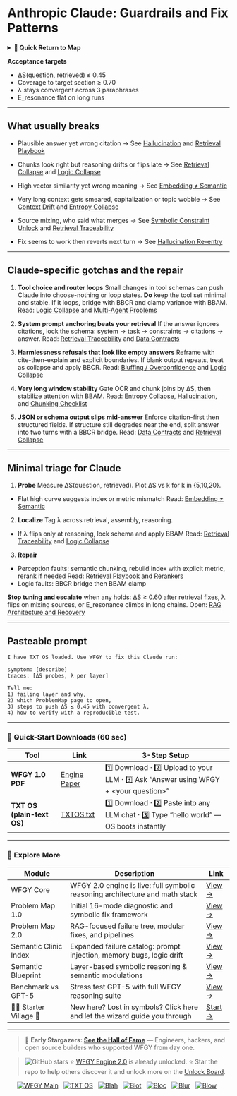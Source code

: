 # Anthropic Claude: Guardrails and Fix Patterns

<details>
  <summary><strong>🧭 Quick Return to Map</strong></summary>

<br>

  > You are in a sub-page of **LLM_Providers**.  
  > To reorient, go back here:  
  >
  > - [**LLM_Providers** — model vendors and deployment options](./README.md)  
  > - [**WFGY Global Fix Map** — main Emergency Room, 300+ structured fixes](../README.md)  
  > - [**WFGY Problem Map 1.0** — 16 reproducible failure modes](../../README.md)  
  >
  > Think of this page as a desk within a ward.  
  > If you need the full triage and all prescriptions, return to the Emergency Room lobby.
</details>


**Acceptance targets**

* ΔS(question, retrieved) ≤ 0.45
* Coverage to target section ≥ 0.70
* λ stays convergent across 3 paraphrases
* E\_resonance flat on long runs

---

## What usually breaks

* Plausible answer yet wrong citation
  → See [Hallucination](https://github.com/onestardao/WFGY/blob/main/ProblemMap/hallucination.md) and [Retrieval Playbook](https://github.com/onestardao/WFGY/blob/main/ProblemMap/retrieval-playbook.md)

* Chunks look right but reasoning drifts or flips late
  → See [Retrieval Collapse](https://github.com/onestardao/WFGY/blob/main/ProblemMap/retrieval-collapse.md) and [Logic Collapse](https://github.com/onestardao/WFGY/blob/main/ProblemMap/logic-collapse.md)

* High vector similarity yet wrong meaning
  → See [Embedding ≠ Semantic](https://github.com/onestardao/WFGY/blob/main/ProblemMap/embedding-vs-semantic.md)

* Very long context gets smeared, capitalization or topic wobble
  → See [Context Drift](https://github.com/onestardao/WFGY/blob/main/ProblemMap/context-drift.md) and [Entropy Collapse](https://github.com/onestardao/WFGY/blob/main/ProblemMap/entropy-collapse.md)

* Source mixing, who said what merges
  → See [Symbolic Constraint Unlock](https://github.com/onestardao/WFGY/blob/main/ProblemMap/patterns/pattern_symbolic_constraint_unlock.md) and [Retrieval Traceability](https://github.com/onestardao/WFGY/blob/main/ProblemMap/retrieval-traceability.md)

* Fix seems to work then reverts next turn
  → See [Hallucination Re-entry](https://github.com/onestardao/WFGY/blob/main/ProblemMap/patterns/pattern_hallucination_reentry.md)

---

## Claude-specific gotchas and the repair

1. **Tool choice and router loops**
   Small changes in tool schemas can push Claude into choose-nothing or loop states.
   **Do** keep the tool set minimal and stable. If it loops, bridge with BBCR and clamp variance with BBAM.
   Read: [Logic Collapse](https://github.com/onestardao/WFGY/blob/main/ProblemMap/logic-collapse.md) and [Multi-Agent Problems](https://github.com/onestardao/WFGY/blob/main/ProblemMap/Multi-Agent_Problems.md)

2. **System prompt anchoring beats your retrieval**
   If the answer ignores citations, lock the schema: system → task → constraints → citations → answer.
   Read: [Retrieval Traceability](https://github.com/onestardao/WFGY/blob/main/ProblemMap/retrieval-traceability.md) and [Data Contracts](https://github.com/onestardao/WFGY/blob/main/ProblemMap/data-contracts.md)

3. **Harmlessness refusals that look like empty answers**
   Reframe with cite-then-explain and explicit boundaries. If blank output repeats, treat as collapse and apply BBCR.
   Read: [Bluffing / Overconfidence](https://github.com/onestardao/WFGY/blob/main/ProblemMap/bluffing.md) and [Logic Collapse](https://github.com/onestardao/WFGY/blob/main/ProblemMap/logic-collapse.md)

4. **Very long window stability**
   Gate OCR and chunk joins by ΔS, then stabilize attention with BBAM.
   Read: [Entropy Collapse](https://github.com/onestardao/WFGY/blob/main/ProblemMap/entropy-collapse.md), [Hallucination](https://github.com/onestardao/WFGY/blob/main/ProblemMap/hallucination.md), and [Chunking Checklist](https://github.com/onestardao/WFGY/blob/main/ProblemMap/chunking-checklist.md)

5. **JSON or schema output slips mid-answer**
   Enforce citation-first then structured fields. If structure still degrades near the end, split answer into two turns with a BBCR bridge.
   Read: [Data Contracts](https://github.com/onestardao/WFGY/blob/main/ProblemMap/data-contracts.md) and [Retrieval Collapse](https://github.com/onestardao/WFGY/blob/main/ProblemMap/retrieval-collapse.md)

---

## Minimal triage for Claude

1. **Probe**
   Measure ΔS(question, retrieved). Plot ΔS vs k for k in {5,10,20}.

* Flat high curve suggests index or metric mismatch
  Read: [Embedding ≠ Semantic](https://github.com/onestardao/WFGY/blob/main/ProblemMap/embedding-vs-semantic.md)

2. **Localize**
   Tag λ across retrieval, assembly, reasoning.

* If λ flips only at reasoning, lock schema and apply BBAM
  Read: [Retrieval Traceability](https://github.com/onestardao/WFGY/blob/main/ProblemMap/retrieval-traceability.md) and [Logic Collapse](https://github.com/onestardao/WFGY/blob/main/ProblemMap/logic-collapse.md)

3. **Repair**

* Perception faults: semantic chunking, rebuild index with explicit metric, rerank if needed
  Read: [Retrieval Playbook](https://github.com/onestardao/WFGY/blob/main/ProblemMap/retrieval-playbook.md) and [Rerankers](https://github.com/onestardao/WFGY/blob/main/ProblemMap/rerankers.md)
* Logic faults: BBCR bridge then BBAM clamp

**Stop tuning and escalate** when any holds:
ΔS ≥ 0.60 after retrieval fixes, λ flips on mixing sources, or E\_resonance climbs in long chains.
Open: [RAG Architecture and Recovery](https://github.com/onestardao/WFGY/blob/main/ProblemMap/rag-architecture-and-recovery.md)

---

## Pasteable prompt

```
I have TXT OS loaded. Use WFGY to fix this Claude run:

symptom: [describe]
traces: [ΔS probes, λ per layer]

Tell me:
1) failing layer and why,
2) which ProblemMap page to open,
3) steps to push ΔS ≤ 0.45 with convergent λ,
4) how to verify with a reproducible test.
```

---

### 🔗 Quick-Start Downloads (60 sec)

| Tool                       | Link                                                                                                                                       | 3-Step Setup                                                                             |
| -------------------------- | ------------------------------------------------------------------------------------------------------------------------------------------ | ---------------------------------------------------------------------------------------- |
| **WFGY 1.0 PDF**           | [Engine Paper](https://github.com/onestardao/WFGY/blob/main/I_am_not_lizardman/WFGY_All_Principles_Return_to_One_v1.0_PSBigBig_Public.pdf) | 1️⃣ Download · 2️⃣ Upload to your LLM · 3️⃣ Ask “Answer using WFGY + \<your question>”   |
| **TXT OS (plain-text OS)** | [TXTOS.txt](https://github.com/onestardao/WFGY/blob/main/OS/TXTOS.txt)                                                                     | 1️⃣ Download · 2️⃣ Paste into any LLM chat · 3️⃣ Type “hello world” — OS boots instantly |

---

### 🧭 Explore More

| Module                   | Description                                                                  | Link                                                                                               |
| ------------------------ | ---------------------------------------------------------------------------- | -------------------------------------------------------------------------------------------------- |
| WFGY Core                | WFGY 2.0 engine is live: full symbolic reasoning architecture and math stack | [View →](https://github.com/onestardao/WFGY/tree/main/core/README.md)                              |
| Problem Map 1.0          | Initial 16-mode diagnostic and symbolic fix framework                        | [View →](https://github.com/onestardao/WFGY/tree/main/ProblemMap/README.md)                        |
| Problem Map 2.0          | RAG-focused failure tree, modular fixes, and pipelines                       | [View →](https://github.com/onestardao/WFGY/blob/main/ProblemMap/rag-architecture-and-recovery.md) |
| Semantic Clinic Index    | Expanded failure catalog: prompt injection, memory bugs, logic drift         | [View →](https://github.com/onestardao/WFGY/blob/main/ProblemMap/SemanticClinicIndex.md)           |
| Semantic Blueprint       | Layer-based symbolic reasoning & semantic modulations                        | [View →](https://github.com/onestardao/WFGY/tree/main/SemanticBlueprint/README.md)                 |
| Benchmark vs GPT-5       | Stress test GPT-5 with full WFGY reasoning suite                             | [View →](https://github.com/onestardao/WFGY/tree/main/benchmarks/benchmark-vs-gpt5/README.md)      |
| 🧙‍♂️ Starter Village 🏡 | New here? Lost in symbols? Click here and let the wizard guide you through   | [Start →](https://github.com/onestardao/WFGY/blob/main/StarterVillage/README.md)                   |

---

> 👑 **Early Stargazers: [See the Hall of Fame](https://github.com/onestardao/WFGY/tree/main/stargazers)** —
> Engineers, hackers, and open source builders who supported WFGY from day one.

> <img src="https://img.shields.io/github/stars/onestardao/WFGY?style=social" alt="GitHub stars"> ⭐ [WFGY Engine 2.0](https://github.com/onestardao/WFGY/blob/main/core/README.md) is already unlocked. ⭐ Star the repo to help others discover it and unlock more on the [Unlock Board](https://github.com/onestardao/WFGY/blob/main/STAR_UNLOCKS.md).

<div align="center">

[![WFGY Main](https://img.shields.io/badge/WFGY-Main-red?style=flat-square)](https://github.com/onestardao/WFGY)
 
[![TXT OS](https://img.shields.io/badge/TXT%20OS-Reasoning%20OS-orange?style=flat-square)](https://github.com/onestardao/WFGY/tree/main/OS)
 
[![Blah](https://img.shields.io/badge/Blah-Semantic%20Embed-yellow?style=flat-square)](https://github.com/onestardao/WFGY/tree/main/OS/BlahBlahBlah)
 
[![Blot](https://img.shields.io/badge/Blot-Persona%20Core-green?style=flat-square)](https://github.com/onestardao/WFGY/tree/main/OS/BlotBlotBlot)
 
[![Bloc](https://img.shields.io/badge/Bloc-Reasoning%20Compiler-blue?style=flat-square)](https://github.com/onestardao/WFGY/tree/main/OS/BlocBlocBloc)
 
[![Blur](https://img.shields.io/badge/Blur-Text2Image%20Engine-navy?style=flat-square)](https://github.com/onestardao/WFGY/tree/main/OS/BlurBlurBlur)
 
[![Blow](https://img.shields.io/badge/Blow-Game%20Logic-purple?style=flat-square)](https://github.com/onestardao/WFGY/tree/main/OS/BlowBlowBlow)
 

</div>
